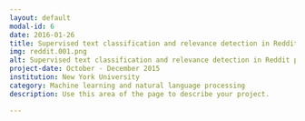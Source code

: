 ```yaml
---
layout: default
modal-id: 6
date: 2016-01-26
title: Supervised text classification and relevance detection in Reddit posts
img: reddit.001.png
alt: Supervised text classification and relevance detection in Reddit posts
project-date: October - December 2015
institution: New York University
category: Machine learning and natural language processing
description: Use this area of the page to describe your project.

---
```


